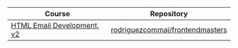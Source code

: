| Course | Repository |
| --- | --- |
| [HTML Email Development, v2](https://frontendmasters.com/courses/html-email-v2/) | [rodriguezcommaj/frontendmasters](https://github.com/rodriguezcommaj/frontendmasters) |
